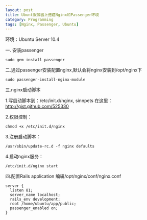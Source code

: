 ```yaml
---
layout: post
title: Ubunt服务器上搭建Nginx和Passenger环境
category: Programming
tags: [Nginx, Passenger, Ubuntu]
---
```



环境：Ubuntu Server 10.4 

一. 安装passenger 
    
	sudo gem install passenger  


二.通过passenger安装配置nginx,默认会将nginx安装到/opt/nginx下 

	sudo passenger-install-nginx-module  


三.nginx启动脚本 

1.写启动脚本到：/etc/init.d/nginx,  sinnpets 在这里：http://gist.github.com/525330 

2.权限控制：    

	chmod +x /etc/init.d/nginx  

3.注册启动脚本： 
   
	/usr/sbin/update-rc.d -f nginx defaults  

4.启动nginx服务： 
   
	/etc/init.d/nginx start  


四.配置Rails application 
   编辑/opt/nginx/conf/nginx.conf

	server {  
	  listen 81;  
	  server_name localhost;  
	  rails_env development;  
	  root /home/ubuntu/app/public;  
	  passenger_enabled on;  
	}  
